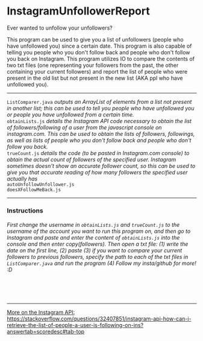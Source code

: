 # InstagramUnfollowerReport

Ever wanted to unfollow your unfollowers?

This program can be used to give you a list of unfollowers (people who have unfollowed you) since a certain date. This program is also capable of telling you people who you don't follow back and people who don't follow you back on Instagram. This program utilizes IO to compare the contents of two txt files (one representing your followers from the past, the other containing your current followers) and report the list of people who were present in the old list but not present in the new list (AKA ppl who have unfollowed you).
<hr>
<code>ListComparer.java</code> <i> outputs an ArrayList of elements from a list not present in another list; this can be used to tell you people who have unfollowed you or people you have unfollowed from a certain time. </i>
<br>
<code>obtainLists.js</code> <i> details the Instagram API code necessary to obtain the list of followers/following of a user from the javascript console on instagram.com. This can be used to obtain the lists of followers, followings, as well as lists of people who you don't follow back and people who don't follow you back. </i>
<br>
<code>trueCount.js</code> <i> details the code (to be pasted in Instagram.com console) to obtain the actual count of followers of the specified user. Instagram sometimes doesn't show an accurate follower count, so this can be used to give you that accurate reading of how many followers the specified user actually has </i>
<br>
<code>autoUnfollowUnfollower.js</code>
<br>
<code>doesXFollowMeBack.js</code>

<hr>
<h3>Instructions</h3>
<h6>First change the username in <code>obtainLists.js</code> and <code>trueCount.js</code> to the username of the account you want to run this program on, and then go to Instagram and paste and enter the content of <code>obtainLists.js</code> into the console and then enter copy(followers). Then open a txt file: (1) write the date on the first line, (2) paste (3) if you want to compare your current followers to previous followers, specify the path to each of the txt files in <code>ListComparer.java</code> and run the program (4) Follow my insta/github for more! :D</h6>
<br></br><hr>
<u>More on the Instagram API: </u> <a href="https://stackoverflow.com/questions/32407851/instagram-api-how-can-i-retrieve-the-list-of-people-a-user-is-following-on-ins?answertab=scoredesc#tab-top">https://stackoverflow.com/questions/32407851/instagram-api-how-can-i-retrieve-the-list-of-people-a-user-is-following-on-ins?answertab=scoredesc#tab-top</a>
